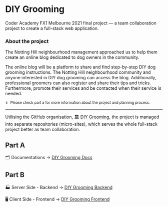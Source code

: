 # DIY Grooming

Coder Academy FX1 Melbourne 2021 final project –– a team collaboration project to create a full-stack web application.

### About the project

The Notting Hill neighbourhood management approached us to help them create an online blog dedicated to dog owners in the community.

The online blog will be a platform to share and find step-by-step DIY dog grooming instructions. The Notting Hill neighbourhood community and anyone interested in DIY dog grooming can access the blog. Additionally, professional groomers can also register and share their tips and tricks. Furthermore, promote their services and be contacted when their service is needed. 

<sub> &darr;  Please check part a for more information about the project and planning process.</sub>

---

Utilising the GitHub organisation, 🏛 [DIY Grooming](https://github.com/DIYGrooming), the project is managed into separate repositories (micro-sites), which serves the whole full-stack project better as team collaboration.

Part A
------
🗂 Documentations  →  [DIY Grooming Docs](https://github.com/DIYGrooming/docs)

Part B
------

🏭  Server Side - Backend  →  [DIY Grooming Backend](https://github.com/DIYGrooming/server-backend)  

🖥  Client Side - Frontend  →  [DIY Grooming Frontend](https://github.com/DIYGrooming/client-frontend)  
